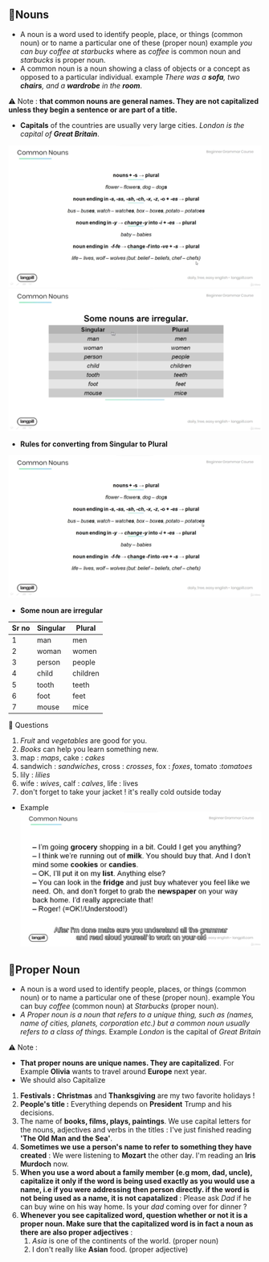 ## 📘Nouns
* A noun is a word used to identify people, place, or things (common noun) or to name a particular one of these (proper noun) example *you can buy coffee at starbucks* where as *coffee* is common noun and *starbucks* is proper noun.
* A common noun is a noun showing a class of objects or a concept as opposed to a particular individual. example *There was a **sofa**, two **chairs**, and a **wardrobe** in the **room***.

⚠️ Note : **that common nouns are general names. They are not capitalized unless they begin a sentence or are part of a title.**

* **Capitals** of the countries are usually very large cities. *London is the capital of **Great Britain***.

![Image](./image/common-nouns-1.png)
![Image](./image/common-nouns-2.png)

* **Rules for converting from Singular to Plural**

![Image](./image/common-nouns-3.png)


* **Some noun are irregular**

| Sr no | Singular | Plural   |
| ----- | -------- | -------- |
| 1     | man      | men      |
| 2     | woman    | women    |
| 3     | person   | people   |
| 4     | child    | children |
| 5     | tooth    | teeth    |
| 6     | foot     | feet     |
| 7     | mouse    | mice     |

🧾 Questions
1. *Fruit* and *vegetables* are good for you.
2. *Books* can help you learn something new.
3. map : *maps*, cake : *cakes*
4. sandwich : *sandwiches*, cross : *crosses*, fox : *foxes*, tomato :*tomatoes*
5. lily : *lilies*
6. wife : *wives*, calf : *calves*, life : lives
7. don't forget to take your jacket ! it's really cold outside today

* Example 
![Image](./image/common-nouns-4.png)

## 📘Proper Noun

* A noun is a word used to identify people, places, or things (common noun) or to name a particular one of these (proper noun). example You can buy *coffee* (common noun) at *Starbucks* (proper noun).
* *A Proper noun is a noun that refers to a unique thing, such as (names, name of cities, planets, corporation etc.) but a common noun usually refers to a class of things.* Example *London* is the capital of *Great Britain*

⚠️ Note : 
* **That proper nouns are unique names. They are capitalized**. For Example **Olivia** wants to travel around **Europe** next year.
* We should also Capitalize
1. **Festivals :** **Christmas** and **Thanksgiving** are my two favorite holidays !
2. **People's title :** Everything depends on **President** Trump and his decisions.
3. The name of **books, films, plays, paintings**. We use capital letters for the nouns, adjectives and verbs in the titles : I've just finished reading **'The Old Man and the Sea'**.
4. **Sometimes we use a person's name to refer to something they have created** : We were listening to **Mozart** the other day. I'm reading an **Iris Murdoch** now.
5. **When you use a word about a family member (e.g mom, dad, uncle), capitalize it only if the word is being used exactly as you would use a name, i.e if you were addressing then person directly. if the word is not being used as a name, it is not capatalized** : Please ask *Dad* if he can buy wine on his way home. Is your *dad* coming over for dinner ?
6. **Whenever you see capitalized word, question whether or not it is a proper noun. Make sure that the capitalized word is in fact a noun as there are also proper adjectives** : 
   1. *Asia* is one of the continents of the world. (proper noun)
   2. I don't really like **Asian** food. (proper adjective)